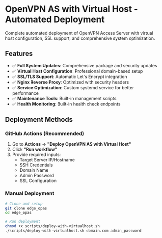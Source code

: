 # OpenVPN AS with Virtual Host - Automated Deployment

Complete automated deployment of OpenVPN Access Server with virtual host configuration, SSL support, and comprehensive system optimization.

## Features

- ✅ **Full System Updates**: Comprehensive package and security updates
- ✅ **Virtual Host Configuration**: Professional domain-based setup
- ✅ **SSL/TLS Support**: Automatic Let's Encrypt integration
- ✅ **Nginx Reverse Proxy**: Optimized with security headers
- ✅ **Service Optimization**: Custom systemd service for better performance
- ✅ **Maintenance Tools**: Built-in management scripts
- ✅ **Health Monitoring**: Built-in health check endpoints

## Deployment Methods

### GitHub Actions (Recommended)
1. Go to **Actions** → **"Deploy OpenVPN AS with Virtual Host"**
2. Click **"Run workflow"**
3. Provide required inputs:
   - Target Server IP/Hostname
   - SSH Credentials
   - Domain Name
   - Admin Password
   - SSL Configuration

### Manual Deployment
```bash
# Clone and setup
git clone edge_opas
cd edge_opas

# Run deployment
chmod +x scripts/deploy-with-virtualhost.sh
./scripts/deploy-with-virtualhost.sh domain.com admin_password
